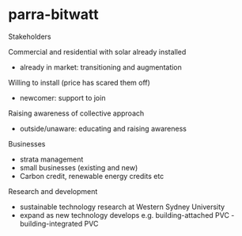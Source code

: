 # parra-bitwatt
Stakeholders

Commercial and residential with solar already installed
- already in market: transitioning and augmentation

Willing to install (price has scared them off)
- newcomer: support to join

Raising awareness of collective approach
- outside/unaware: educating and raising awareness

Businesses
- strata management
- small businesses (existing and new)
- Carbon credit, renewable energy credits etc

Research and development
- sustainable technology research at Western Sydney University
- expand as new technology develops e.g. building-attached PVC - building-integrated PVC
